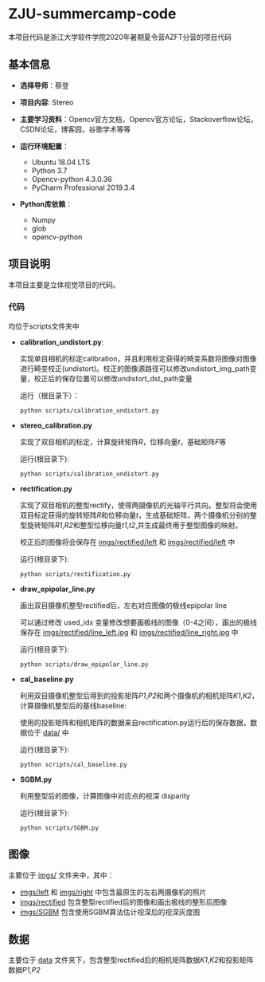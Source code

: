 # ZJU-summercamp-code
本项目代码是浙江大学软件学院2020年暑期夏令营AZFT分营的项目代码

## 基本信息
- **选择导师**：蔡登
- **项目内容**:  Stereo

- **主要学习资料**：Opencv官方文档，Opencv官方论坛，Stackoverflow论坛，CSDN论坛，博客园，谷歌学术等等

- **运行环境配置**：
  - Ubuntu 18.04 LTS
  - Python 3.7
  - Opencv-python 4.3.0.36
  - PyCharm Professional 2019.3.4

- **Python库依赖**：
  - Numpy
  - glob
  - opencv-python



## 项目说明

本项目主要是立体视觉项目的代码。

### 代码

均位于scripts文件夹中

- **calibration_undistort.py**:

  实现单目相机的标定calibration，并且利用标定获得的畸变系数将图像对图像进行畸变校正(undistort)。校正的图像源路径可以修改undistort_img_path变量，校正后的保存位置可以修改undistort_dst_path变量

  

  运行（根目录下）：

  ```
  python scripts/calibration_undistort.py
  ```

  

- **stereo_calibration.py**

  实现了双目相机的标定，计算旋转矩阵$R$，位移向量$t$，基础矩阵$F$等

  

  运行(根目录下):	

  ```
  python scripts/calibration_undistort.py
  ```



- **rectification.py**

  实现了双目相机的整型rectify，使得两摄像机的光轴平行共向。整型将会使用双目标定获得的旋转矩阵$R$和位移向量$t$，生成基础矩阵，两个摄像机分别的整型旋转矩阵*R1*,*R2*​和整型位移向量​*t1*,*t2*​,并生成最终用于整型图像的映射。

  校正后的图像将会保存在 [imgs/rectified/left]() 和 [imgs/rectified/left]() 中

  

  运行(根目录下):	

  ```
  python scripts/rectification.py
  ```



- **draw_epipolar_line.py**

  画出双目摄像机整型rectified后，左右对应图像的极线epipolar line

  

  可以通过修改 used_idx 变量修改想要画极线的图像（0-4之间），画出的极线保存在 [imgs/rectified/line_left.jpg]() 和  [imgs/rectified/line_right.jpg]() 中

  

  运行(根目录下):	

  ```
  python scripts/draw_epipolar_line.py
  ```



- **cal_baseline.py**

  利用双目摄像机整型后得到的投影矩阵*P1*,*P2*和两个摄像机的相机矩阵*K1*,*K2*，计算摄像机整型后的基线baseline:

  使用的投影矩阵和相机矩阵的数据来自rectification.py运行后的保存数据，数据位于 [data/]() 中

  

  运行(根目录下):	

  ```
  python scripts/cal_baseline.py
  ```



- **SGBM.py**

  利用整型后的图像，计算图像中对应点的视深 disparity

  

  运行(根目录下):	

  ```
  python scripts/SGBM.py
  ```



## 图像

主要位于 [imgs/]() 文件夹中，其中：

-  [imgs/left]() 和 [imgs/right]() 中包含最原生的左右两摄像机的照片
- [imgs/rectified]() 包含整型rectified后的图像和画出极线的整形后图像
- [imgs/SGBM]() 包含使用SGBM算法估计视深后的视深灰度图



## 数据

主要位于 [data]() 文件夹下，包含整型rectified后的相机矩阵数据*K1*,*K2*​和投影矩阵数据*P1*,*P2*​